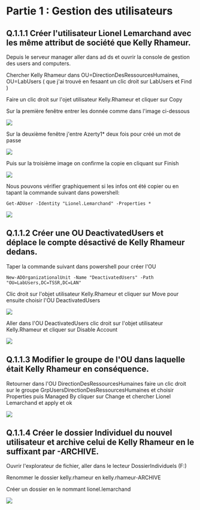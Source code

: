 # Partie 1 : Gestion des utilisateurs

## Q.1.1.1 Créer l'utilisateur Lionel Lemarchand avec les même attribut de société que Kelly Rhameur.

Depuis le serveur manager aller dans ad ds et ouvrir la console de gestion des users and computers.

Chercher Kelly Rhameur dans OU=DirectionDesRessourcesHumaines, OU=LabUsers ( que j'ai trouvé en fesaant un clic droit sur LabUsers et Find )

Faire un clic droit sur l'ojet utilisateur Kelly.Rhameur et cliquer sur Copy

Sur la première fenêtre entrer les donnée comme dans l'image ci-dessous

![](https://github.com/Alex-le-basque/Checkpoint_3/blob/main/Ressources/Capture%20d'%C3%A9cran%202024-06-21%20094118.png?raw=true)

Sur la deuxième fenêtre j'entre Azerty1* deux fois pour créé un mot de passe

![](https://github.com/Alex-le-basque/Checkpoint_3/blob/main/Ressources/Capture%20d'%C3%A9cran%202024-06-21%20094311.png?raw=true)

Puis sur la troisième image on confirme la copie en cliquant sur Finish

![](https://github.com/Alex-le-basque/Checkpoint_3/blob/main/Ressources/Capture%20d'%C3%A9cran%202024-06-21%20094443.png?raw=true)

Nous pouvons vérifier graphiquement si les infos ont été copier ou en tapant la commande suivant dans powershell:

`Get-ADUser -Identity "Lionel.Lemarchand" -Properties *`

![](https://github.com/Alex-le-basque/Checkpoint_3/blob/main/Ressources/Capture%20d'%C3%A9cran%202024-06-21%20094807.png?raw=true)


## Q.1.1.2 Créer une OU DeactivatedUsers et déplace le compte désactivé de Kelly Rhameur dedans.

Taper la commande suivant dans powershell pour créer l'OU

`New-ADOrganizationalUnit -Name "DeactivatedUsers" -Path "OU=LabUsers,DC=TSSR,DC=LAN"`

Clic droit sur l'objet utilisateur Kelly.Rhameur et cliquer sur Move pour ensuite choisir l'OU DeactivatedUsers

![](https://github.com/Alex-le-basque/Checkpoint_3/blob/main/Ressources/Capture%20d'%C3%A9cran%202024-06-21%20100050.png?raw=true)

Aller dans l'OU DeactivatedUsers clic droit sur l'objet utilisateur Kelly.Rhameur et cliquer sur Disable Account

![](https://github.com/Alex-le-basque/Checkpoint_3/blob/main/Ressources/Capture%20d'%C3%A9cran%202024-06-21%20100159.png?raw=true)

## Q.1.1.3 Modifier le groupe de l'OU dans laquelle était Kelly Rhameur en conséquence.

Retourner dans l'OU DirectionDesRessourcesHumaines faire un clic droit sur le groupe GrpUsersDirectionDesRessourcesHumaines et choisir Properties puis Managed By cliquer sur Change et chercher Lionel Lemarchand et apply et ok

![](https://github.com/Alex-le-basque/Checkpoint_3/blob/main/Ressources/Capture%20d'%C3%A9cran%202024-06-21%20100616.png?raw=true)

## Q.1.1.4 Créer le dossier Individuel du nouvel utilisateur et archive celui de Kelly Rhameur en le suffixant par -ARCHIVE.

Ouvrir l'explorateur de fichier, aller dans le lecteur DossierIndividuels (F:)

Renommer le dossier kelly.rhameur en kelly.rhameur-ARCHIVE

Créer un dossier en le nommant lionel.lemarchand

![](https://github.com/Alex-le-basque/Checkpoint_3/blob/main/Ressources/Capture%20d'%C3%A9cran%202024-06-21%20101015.png?raw=true)


